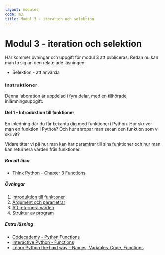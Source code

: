 ```yaml
---
layout: modules
code: m3
title: Modul 3 - iteration och selektion
---
```


# Modul 3 - iteration och selektion

Här kommer övningar och uppgift för modul 3 att publiceras. Redan nu kan man ta sig an den relaterade läsningen:

* Selektion - att använda 


### Instruktioner

Denna laboration är uppdelad i fyra delar, med en tillhörade inlämningsuppgift.

#### Del 1 - Introduktion till funktioner

En inledning där du får bekanta dig med funktioner i Python. Hur skriver man en funktion i Python? Och hur anropar man sedan den funktion som vi skrivit?

Vidare tittar vi på hur man kan har paramtrar till sina funktioner och hur man kan returnera värden från funktioner.

##### Bra att läsa

- [Think Python - Chapter 3  Functions](http://www.greenteapress.com/thinkpython/html/thinkpython004.html)

##### Övningar

1. [Introduktion till funktioner](exercises/L01.html)
2. [Argument och parametrar](exercises/L02.html)
3. [Att returnera värden](exercises/L03.html)
4. [Struktur av program](exercises/L04.html)

##### Extra läsning

- [Codecademy - Python Functions](http://www.codecademy.com/en/tracks/python)
- [Interactive Python - Functions](http://interactivepython.org/runestone/static/thinkcspy/Functions/functions.html)
- [Learn Python the hard way - Names, Variables, Code, Functions](http://learnpythonthehardway.org/book/ex18.html)

